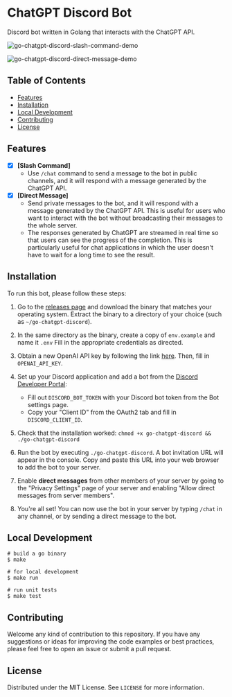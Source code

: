 # ChatGPT Discord Bot

Discord bot written in Golang that interacts with the ChatGPT API.

![go-chatgpt-discord-slash-command-demo](https://github.com/rayspock/go-chatgpt-discord/assets/19812545/28bc4608-871f-4477-bbb4-fcfbbdbe9a27)

![go-chatgpt-discord-direct-message-demo](https://github.com/rayspock/go-chatgpt-discord/assets/19812545/9e2b17bc-b104-4250-87e2-7f5b5886711d)

## Table of Contents

- [Features](#features)
- [Installation](#installation)
- [Local Development](#local-development)
- [Contributing](#contributing)
- [License](#license)

## Features

- [x] **[Slash Command]**
    - Use `/chat` command to send a message to the bot in public channels, and it will respond with a
      message generated
      by the ChatGPT API.
- [x] **[Direct Message]**
    - Send private messages to the bot, and it will respond with a message generated by the ChatGPT API. This is useful for users who want to interact with the bot without broadcasting their messages to the whole server.
    - The responses generated by ChatGPT are streamed in real time so that users can see the progress of the completion. This is particularly useful for chat applications in which the user doesn't have to wait for a long time to see the result.

## Installation

To run this bot, please follow these steps:

1. Go to the [releases page](https://github.com/rayspock/go-chatgpt-discord/releases) and download the binary that
   matches your operating system. Extract the binary to a directory of your choice (such as `~/go-chatgpt-discord`).
1. In the same directory as the binary, create a copy of `env.example` and name it `.env` Fill in the appropriate
   credentials as directed.
1. Obtain a new OpenAI API key by following the link [here](https://platform.openai.com/account/api-keys). Then, fill
   in `OPENAI_API_KEY`.
1. Set up your Discord application and add a bot from
   the [Discord Developer Portal](https://discord.com/developers/applications):

    - Fill out `DISCORD_BOT_TOKEN` with your Discord bot token from the Bot settings page.
    - Copy your "Client ID" from the OAuth2 tab and fill in `DISCORD_CLIENT_ID`.

1. Check that the installation worked: `chmod +x go-chatgpt-discord && ./go-chatgpt-discord`
1. Run the bot by executing `./go-chatgpt-discord`. A bot invitation URL will appear in the console. Copy and paste this
   URL into your web browser to add the bot to your server.
1. Enable **direct messages** from other members of your server by going to the "Privacy Settings" page of your server
   and enabling "Allow direct messages from server members".
1. You're all set! You can now use the bot in your server by typing `/chat` in any channel, or by sending a direct
   message to the bot.

## Local Development

```shell
# build a go binary
$ make

# for local development
$ make run 

# run unit tests
$ make test
```

## Contributing

Welcome any kind of contribution to this repository. If you have any suggestions or ideas for improving the code
examples or best practices, please feel free to open an issue or submit a pull request.

## License

Distributed under the MIT License. See `LICENSE` for more information.
